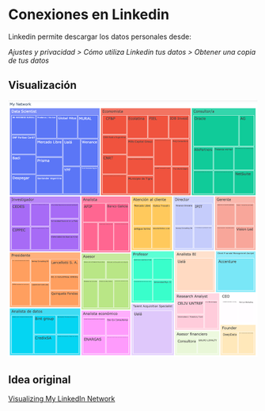 # Conexiones en Linkedin

Linkedin permite descargar los datos personales desde: 

*Ajustes y privacidad > Cómo utiliza Linkedin tus datos > Obtener una copia de tus datos*


## Visualización
<img src="https://github.com/karbartolome/Linkedin-conexiones/blob/master/treemap.png" alt="Treemap Puestos">

## Idea original
<a href=https://towardsdatascience.com/visualizing-my-linkedin-network-c4b232ab2ad0>Visualizing My LinkedIn Network</a>


